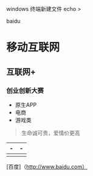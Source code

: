 windows  终端新建文件  echo >

baidu

# 移动互联网

## 互联网+

### 创业创新大赛

- 原生APP
- 电商
- 游戏类

> 生命诚可贵，爱情价更高

| -    | -    |
| ---- | ---- |
|      |      |

[百度]（http://www.baidu.com）

